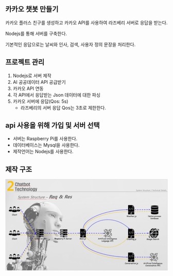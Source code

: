 ## 카카오 챗봇 만들기

카카오 플러스 친구를 생성하고 카카오 API를 사용하여 라즈베리 서버로 응답을 받는다.

Nodejs를 통해 서버를 구축한다.

기본적인 응답으로는 날씨와 인사, 검색, 사용자 정의 문장을 처리한다.

## 프로젝트 관리

1. Nodejs로 서버 제작
2. AI 공공데이터 API 공급받기
3. 카카오 API 연동
4. 각 API에서 응답받는 Json 데이터에 대한 파싱
5. 카카오 서버에 응답(Qos: 5s)
    * 라즈베리의 서버 응답 Qos는 3초로 제한한다.

## api 사용을 위해 가입 및 서버 선택

* 서버는 Raspberry Pi를 사용한다.
* 데이터베이스는 Mysql을 사용한다.
* 제작언어는 Nodejs를 사용한다.

## 제작 구조
![alt](/System_Structure.png)
